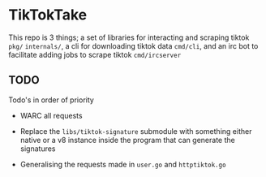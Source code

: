 # TikTokTake

This repo is 3 things; a set of libraries for interacting and scraping tiktok `pkg/` `internals/`, a cli for downloading tiktok data `cmd/cli`, and an irc bot to facilitate adding jobs to scrape tiktok `cmd/ircserver`

## TODO

Todo's in order of priority

- WARC all requests
- Replace the `libs/tiktok-signature` submodule with something either native or a v8 instance inside the program that can generate the signatures

- Generalising the requests made in `user.go` and `httptiktok.go`
